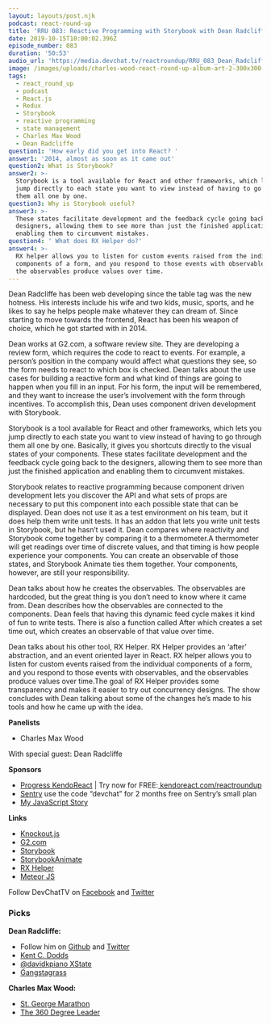 ```yaml
---
layout: layouts/post.njk
podcast: react-round-up
title: 'RRU 083: Reactive Programming with Storybook with Dean Radcliffe'
date: 2019-10-15T10:00:02.396Z
episode_number: 083
duration: '50:53'
audio_url: 'https://media.devchat.tv/reactroundup/RRU_083_Dean_Radcliffe.mp3'
image: /images/uploads/charles-wood-react-round-up-album-art-2-300x300-1.jpg
tags:
  - react_round_up
  - podcast
  - React.js
  - Redux
  - Storybook
  - reactive programming
  - state management
  - Charles Max Wood
  - Dean Radcliffe
question1: 'How early did you get into React? '
answer1: '2014, almost as soon as it came out'
question2: What is Storybook?
answer2: >-
  Storybook is a tool available for React and other frameworks, which lets you
  jump directly to each state you want to view instead of having to go through
  them all one by one.
question3: Why is Storybook useful?
answer3: >-
  These states facilitate development and the feedback cycle going back to the
  designers, allowing them to see more than just the finished application and
  enabling them to circumvent mistakes.
question4: ' What does RX Helper do?'
answer4: >-
  RX helper allows you to listen for custom events raised from the individual
  components of a form, and you respond to those events with observables, and
  the observables produce values over time.
---
```

Dean Radcliffe has been web developing since the table tag was the new hotness. His interests include his wife and two kids, music, sports, and he likes to say he helps people make whatever they can dream of. Since starting to move towards the frontend, React has been his weapon of choice, which he got started with in 2014. 

Dean works at G2.com, a software review site. They are developing a review form, which requires the code to react to events. For example, a person’s position in the company would affect what questions they see, so the form needs to react to which box is checked. Dean talks about the use cases for building a reactive form and what kind of things are going to happen when you fill in an input. For his form, the input will be remembered, and they want to increase the user’s involvement with the form through incentives. To accomplish this, Dean uses component driven development with Storybook.

Storybook is a tool available for React and other frameworks, which lets you jump directly to each state you want to view instead of having to go through them all one by one. Basically, it gives you shortcuts directly to the visual states of your components. These states facilitate development and the feedback cycle going back to the designers, allowing them to see more than just the finished application and enabling them to circumvent mistakes. 

Storybook relates to reactive programming because component driven development lets you discover the API and what sets of props are necessary to put this component into each possible state that can be displayed. Dean does not use it as a test environment on his team, but it does help them write unit tests. It has an addon that lets you write unit tests in Storybook, but he hasn’t used it. Dean compares where reactivity and Storybook come together by comparing it to a thermometer.A thermometer will get readings over time of discrete values, and that timing is how people experience your components. You can create an observable of those states, and Storybook Animate ties them together. Your components, however, are still your responsibility.

Dean talks about how he creates the observables. The observables are hardcoded, but the great thing is you don’t need to know where it came from. Dean describes how the observables are connected to the components. Dean feels that having this dynamic feed cycle makes it kind of fun to write tests. There is also a function called After which creates a set time out, which creates an observable of that value over time. 

Dean talks about his other tool, RX Helper. RX Helper provides an ‘after’ abstraction, and an event oriented layer in React. RX helper allows you to listen for custom events raised from the individual components of a form, and you respond to those events with observables, and the observables produce values over time.The goal of RX Helper provides some transparency and makes it easier to try out concurrency designs. The show concludes with Dean talking about some of the changes he’s made to his tools and how he came up with the idea. 

**Panelists**



*   Charles Max Wood

With special guest: Dean Radcliffe

**Sponsors**



*   [Progress KendoReact](https://www.telerik.com/kendo-react-ui/campaigns/free-trial-react-8/?utm_medium=cpm&utm_source=reactroundup&utm_campaign=kendo-ui-react-trial-oct-8https://www.telerik.com/kendo-react-ui/campaigns/free-trial-react-8/?utm_medium=cpm&utm_source=reactroundup&utm_campaign=kendo-ui-react-trial-oct-15https://www.telerik.com/kendo-react-ui/campaigns/free-trial-react-8/?utm_medium=cpm&utm_source=reactroundup&utm_campaign=kendo-ui-react-trial-oct-22https://www.telerik.com/kendo-react-ui/campaigns/free-trial-react-8/?utm_medium=cpm&utm_source=reactroundup&utm_campaign=kendo-ui-react-trial-oct-29) | Try now for FREE:[ kendoreact.com/reactroundup](http://kendoreact.com/reactroundup)
*   [Sentry](http://sentry.io/) use the code “devchat” for 2 months free on Sentry’s small plan
*   [My JavaScript Story](https://devchat.tv/my-javascript-story/)

**Links**



*   [Knockout.js](https://knockoutjs.com/)
*   [G2.com](https://www.g2.com)
*   [Storybook](https://storybook.js.org/)
*   [StorybookAnimate](https://github.com/deanius/storybook-animate)
*   [RX Helper](https://github.com/deanius/rx-helper)
*   [Meteor JS](https://www.meteor.com/)

Follow DevChatTV on [Facebook](https://www.facebook.com/DevChattv/?__tn__=%2Cd%2CP-R&eid=ARDBDrBnK71PDmx_8gE_IeIEo5SnM7cyzylVBjAwfaOo1ck_6q3GXuRBfaUQZaWVvFGyEVjrhDwnS_tV) and [Twitter](https://twitter.com/devchattv?lang=en)


### **Picks**

**Dean Radcliffe:**



*   Follow him on [Github](https://github.com/deanius) and [Twitter](https://twitter.com/deaniusol) 
*   [Kent C. Dodds](https://kentcdodds.com/)
*   [@davidkpiano XState](https://github.com/davidkpiano/xstate)
*   [Gangstagrass](http://gangstagrass.com/)

**Charles Max Wood:**



*   [St. George Marathon](https://www.stgeorgemarathon.com/)
*   [The 360 Degree Leader](https://www.amazon.com/360-Degree-Leader-Developing-Organization/dp/1400203597)

<!-- Docs to Markdown version 1.0β17 -->
